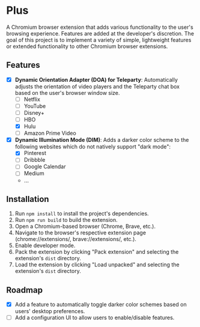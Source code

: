 # Plus
A Chromium browser extension that adds various functionality to the user's browsing experience. Features are added at the developer's discretion.
The goal of this project is to implement a variety of simple, lightweight features or extended functionality to other Chromium browser extensions.

## Features
- [x] **Dynamic Orientation Adapter (DOA) for Teleparty**: Automatically adjusts the orientation of video players and the Teleparty chat box based on the user's browser window size.
    - [ ] Netflix
    - [ ] YouTube
    - [ ] Disney+
    - [ ] HBO
    - [x] Hulu
    - [ ] Amazon Prime Video
- [x] **Dynamic Illumination Mode (DIM)**: Adds a darker color scheme to the following websites which do not natively support "dark mode":
    - [x] Pinterest
    - [ ] Dribbble
    - [ ] Google Calendar
    - [ ] Medium
    - ...

## Installation
1. Run `npm install` to install the project's dependencies.
2. Run `npm run build` to build the extension.
3. Open a Chromium-based browser (Chrome, Brave, etc.).
4. Navigate to the browser's respective extension page (chrome://extensions/, brave://extensions/, etc.).
5. Enable developer mode.
6. Pack the extension by clicking "Pack extension" and selecting the extension's `dist` directory.
7. Load the extension by clicking "Load unpacked" and selecting the extension's `dist` directory.

## Roadmap
- [x] Add a feature to automatically toggle darker color schemes based on users' desktop preferences.
- [ ] Add a configuration UI to allow users to enable/disable features.
